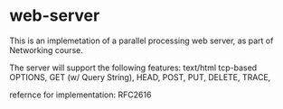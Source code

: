 # web-server

This is an implemetation of a parallel processing web server, as part of Networking course.

The server will support the following features:
text/html 
tcp-based
OPTIONS, GET (w/ Query String), HEAD, POST, PUT, DELETE, TRACE,

refernce for implementation: RFC2616
